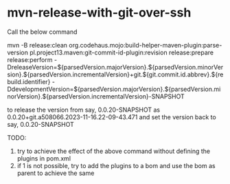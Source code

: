 
# mvn-release-with-git-over-ssh



Call the below command

mvn -B release:clean org.codehaus.mojo:build-helper-maven-plugin:parse-version pl.project13.maven:git-commit-id-plugin:revision release:prepare release:perform -DreleaseVersion=\${parsedVersion.majorVersion}.\${parsedVersion.minorVersion}.\${parsedVersion.incrementalVersion}+git.\${git.commit.id.abbrev}.\${rebuild.identifier} -DdevelopmentVersion=\${parsedVersion.majorVersion}.\${parsedVersion.minorVersion}.\${parsedVersion.incrementalVersion}-SNAPSHOT

to release the version 
from say, 0.0.20-SNAPSHOT
as 0.0.20+git.a508066.2023-11-16.22-09-43.471
and set the version back 
to say, 0.0.20-SNAPSHOT

TODO:
1. try to achieve the effect of the above command without defining the plugins in pom.xml
2. if 1 is not possible, try to add the plugins to a bom and use the bom as parent to achieve the same
